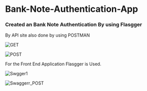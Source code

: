 # Bank-Note-Authentication-App

### Created an Bank Note Authentication By using Flasgger

By API site also done by using POSTMAN

![GET](https://user-images.githubusercontent.com/86392043/133249996-4b55389d-dad3-4371-8731-193979aedbbd.PNG)


![POST](https://user-images.githubusercontent.com/86392043/133250036-4d0b7afe-1ec6-4a1d-9ae6-c89b8c0c1672.PNG)

For the Front End Application Flasgger is Used.

![Swgger1](https://user-images.githubusercontent.com/86392043/133250101-d1e76dbc-d568-48c9-939a-a024e9264724.PNG)


![Swaggerr_POST](https://user-images.githubusercontent.com/86392043/133250065-ec92ba13-7c72-4ea7-91d2-47839f2bf1e3.PNG)
